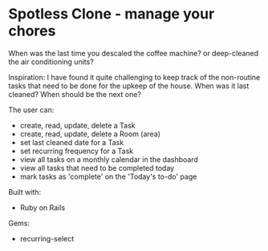 # Spotless Clone - manage your chores

When was the last time you descaled the coffee machine? or deep-cleaned the air conditioning units? 

Inspiration: I have found it quite challenging to keep track of the non-routine tasks that need to be done for the upkeep of the house. When was it last cleaned? When should be the next one? 

The user can:
- create, read, update, delete a Task
- create, read, update, delete a Room (area) 
- set last cleaned date for a Task
- set recurring frequency for a Task
- view all tasks on a monthly calendar in the dashboard
- view all tasks that need to be completed today
- mark tasks as 'complete' on the 'Today's to-do' page

Built with: 

* Ruby on Rails 


Gems:

* recurring-select
